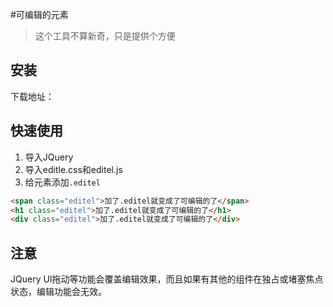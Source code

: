 #可编辑的元素

> 这个工具不算新奇，只是提供个方便

## 安装

下载地址：



## 快速使用

1. 导入JQuery
2. 导入editle.css和editel.js
3. 给元素添加`.editel`

````html
<span class="editel">加了.editel就变成了可编辑的了</span>
<h1 class="editel">加了.editel就变成了可编辑的了</h1>
<div class="editel">加了.editel就变成了可编辑的了</div>
````

## 注意

JQuery UI拖动等功能会覆盖编辑效果，而且如果有其他的组件在独占或堵塞焦点状态，编辑功能会无效。